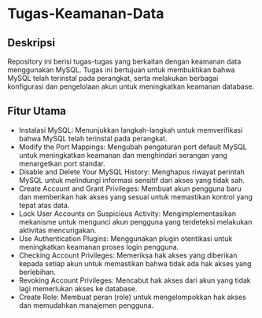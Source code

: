 # Tugas-Keamanan-Data
## Deskripsi
Repository ini berisi tugas-tugas yang berkaitan dengan keamanan data menggunakan MySQL. Tugas ini bertujuan untuk membuktikan bahwa MySQL telah terinstal pada perangkat, serta melakukan berbagai konfigurasi dan pengelolaan akun untuk meningkatkan keamanan database.

## Fitur Utama
- Instalasi MySQL: Menunjukkan langkah-langkah untuk memverifikasi bahwa MySQL telah terinstal pada perangkat.
- Modify the Port Mappings: Mengubah pengaturan port default MySQL untuk meningkatkan keamanan dan menghindari serangan yang menargetkan port standar.
- Disable and Delete Your MySQL History: Menghapus riwayat perintah MySQL untuk melindungi informasi sensitif dari akses yang tidak sah.
- Create Account and Grant Privileges: Membuat akun pengguna baru dan memberikan hak akses yang sesuai untuk memastikan kontrol yang tepat atas data.
- Lock User Accounts on Suspicious Activity: Mengimplementasikan mekanisme untuk mengunci akun pengguna yang terdeteksi melakukan aktivitas mencurigakan.
- Use Authentication Plugins: Menggunakan plugin otentikasi untuk meningkatkan keamanan proses login pengguna.
- Checking Account Privileges: Memeriksa hak akses yang diberikan kepada setiap akun untuk memastikan bahwa tidak ada hak akses yang berlebihan.
- Revoking Account Privileges: Mencabut hak akses dari akun yang tidak lagi memerlukan akses ke database.
- Create Role: Membuat peran (role) untuk mengelompokkan hak akses dan memudahkan manajemen pengguna.

